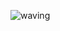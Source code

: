 ![waving](https://capsule-render.vercel.app/api?type=waving&height=200&text=Hello,%20World!&fontAlign=50&fontAlignY=40&fontSize=40)
